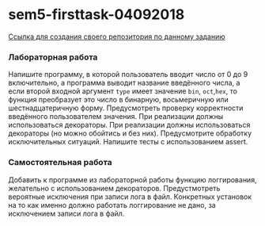 # sem5-firsttask-04092018

[Ссылка для создания своего репозитория по данному заданию](https://classroom.github.com/assignment-invitations/91b324b2cab3849669c8d4cd85e9b976/)

### Лабораторная работа

Напишите программу, в которой пользователь вводит число от 0 до 9 включительно, а программа выводит название введённого числа, а если второй входной аргумент ```type``` имеет значение ```bin```, ```oct```,```hex```, то функция преобразует это число в бинарную, восьмеричную или шестнадцатеричную форму. Предусмотреть проверку корректности введённого пользователем значения. При реализации должны использоваться декораторы. 
При реализации должны использоваться декораторы (но можно обойтись и без них). 
Предусмотрите обработку исключительных ситуаций. 
Напишите тесты с использованием assert.

### Самостоятельная работа

Добавить к программе из лабораторной работы функцию логгирования, желательно с использованием декораторов.
Предустмотреть вероятные исключения при записи лога в файл. Конкретных установок на то как именно должно работать логгирование не дано, за исключением записи лога в файл.
